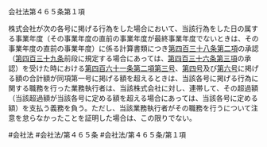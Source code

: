 会社法第４６５条第１項

株式会社が次の各号に掲げる行為をした場合において、当該行為をした日の属する事業年度（その事業年度の直前の事業年度が最終事業年度でないときは、その事業年度の直前の事業年度）に係る計算書類につき[第四百三十八条第二項](会社法＿＿＿＿第４３８条第２項)の承認（[第四百三十九条](会社法＿＿＿＿第４３９条)前段に規定する場合にあっては、[第四百三十六条第三項](会社法＿＿＿＿第４３６条第３項)の承認）を受けた時における[第四百六十一条第二項第三号](会社法＿＿＿＿第４６１条第２項第３号)、[第四号](会社法＿＿＿＿第４６５条第１項第４号)及び[第六号](会社法＿＿＿＿第４６５条第１項第６号)に掲げる額の合計額が同項第一号に掲げる額を超えるときは、当該各号に掲げる行為に関する職務を行った業務執行者は、当該株式会社に対し、連帯して、その超過額（当該超過額が当該各号に定める額を超える場合にあっては、当該各号に定める額）を支払う義務を負う。ただし、当該業務執行者がその職務を行うについて注意を怠らなかったことを証明した場合は、この限りでない。

#会社法
#会社法/第４６５条
#会社法/第４６５条/第１項
